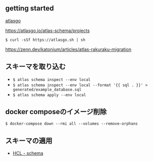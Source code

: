 ## getting started

[atlasgo](https://atlasgo.io/)

https://atlasgo.io/atlas-schema/projects

`$ curl -sSf https://atlasgo.sh | sh`

https://zenn.dev/katonium/articles/atlas-rakuraku-migration

## スキーマを取り込む

- `$ atlas schema inspect --env local`
- `$ atlas schema inspect --env local --format '{{ sql . }}' > generated/example_database.sql`
- `$ atlas schema apply --env local`

## docker composeのイメージ削除

`$ docker-compose down --rmi all --volumes --remove-orphans`

## スキーマの適用

- [HCL - schema](https://atlasgo.io/atlas-schema/hcl)
